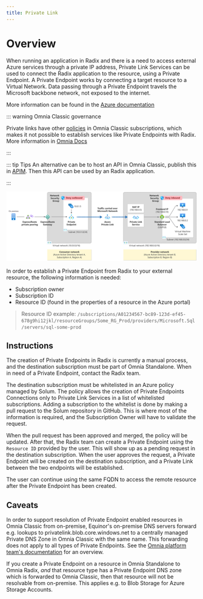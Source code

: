 ```yaml
---
title: Private Link
---
```


# Overview

When running an application in Radix and there is a need to access external Azure services through a private IP address, Private Link Services can be used to connect the Radix application to the resource, using a Private Endpoint. A Private Endpoint works by connecting a target resource to a Virtual Network. Data passing through a Private Endpoint travels the Microsoft backbone network, not exposed to the internet. 

More information can be found in the [Azure documentation](https://learn.microsoft.com/en-us/azure/private-link/private-link-service-overview)

::: warning Omnia Classic governance

Private links have other [policies](https://docs.omnia.equinor.com/governance/security/components/v4/vnet-private-link/#introduction) in Omnia Classic subscriptions, which makes it not possible to establish services like Private Endpoints with Radix. More information in [Omnia Docs](https://docs.omnia.equinor.com/products/classic/PrivateEndpoints-documentation-for-AppTeams/)

:::

::: tip Tips
An alternative can be to host an API in Omnia Classic, publish this in [APIM](https://api.equinor.com/). Then this API can be used by an Radix application.

:::

![Illustration](private-link-service-workflow-expanded.png)

In order to establish a Private Endpoint from Radix to your external resource, the following information is needed:

- Subscription owner
- Subscription ID
- Resource ID (found in the properties of a resource in the Azure portal)

> Resource ID example: `/subscriptions/A01234567-bc89-123d-ef45-678g9hi12jkl/resourceGroups/Some_RG_Prod/providers/Microsoft.Sql/servers/sql-some-prod`

## Instructions

The creation of Private Endpoints in Radix is currently a manual process, and the destination subscription must be part of Omnia Standalone. When in need of a Private Endpoint, contact the Radix team.

The destination subscription must be whitelisted in an Azure policy managed by Solum. The policy allows the creation of Private Endpoints Connections only to Private Link Services in a list of whitelisted subscriptions.
Adding a subscription to the whitelist is done by making a pull request to the Solum repository in GitHub. This is where most of the information is required, and the Subscription Owner will have to validate the request.

When the pull request has been approved and merged, the policy will be updated. After that, the Radix team can create a Private Endpoint using the `Resource ID` provided by the user. This will show up as a pending request in the destination subscription. When the user approves the request, a Private Endpoint will be created on the destination subscription, and a Private Link between the two endpoints will be established.

The user can continue using the same FQDN to access the remote resource after the Private Endpoint has been created.

## Caveats

In order to support resolution of Private Endpoint enabled resources in Omnia Classic from on-premise, Equinor's on-premise DNS servers forward e.g. lookups to privatelink.blob.core.windows.net to a centrally managed Private DNS Zone in Omnia Classic with the same name. This forwarding does not apply to all types of Private Endpoints. See the [Omnia platform team's documentation](https://docs.omnia.equinor.com/products/classic/PrivateEndpoints-documentation-for-AppTeams/#omnia-classic-private-endpoint-implementation) for an overview.

If you create a Private Endpoint on a resource in Omnia Standalone to Omnia Radix, *and* that resource type has a Private Endpoint DNS zone which is forwarded to Omnia Classic, then that resource will not be resolvable from on-premise. This applies e.g. to Blob Storage for Azure Storage Accounts.